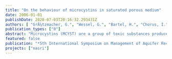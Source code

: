 ```yaml
---
title: "On the behaviour of microcystins in saturated porous medium"
date: 2006-01-01
publishDate: 2020-07-03T20:16:32.293431Z
authors: [ "GrÃ¼tzmacher, G.", "Wessel, G.", "Bartel, H.", "Chorus, I.", "Holzbecher, E." ]
publication_types: ["0"]
abstract: "Microcystins (MCYST) are a group of toxic substances produced by cyanobacteria (‘blue-green-algae’). In case of cyanobacterial blooms microcystin concentrations in surface waters may reach values far above the value proposed as provisional guideline for drinking water by the WHO of 1 µg/L for MCYST-LR. For drinking water production via underground passage it is therefore necessary to ensure removal to a large extent. For this reason experiments with extracellular microcystins were conducted in the laboratory as well as in a natural setting on the UBA’s (German Federal Environmental Agency) experimental field for simulation of underground passage. Laboratory batch experiments showed that adsorption of microcystins can be neglected in sandy material (kd < 1 cm³/g). Batch and column experiments identified biodegradation as the predominant elimination process in these sediments. The degradation rates derived from laboratory column experiments as well as semi-technical scale enclosure experiments varied between 0.2 d–1 and 18 d–1. In the worst case this means a half life of 2.8 days, so that under aerobic conditions contact times of several days should be sufficient to eliminate MCYST to an extent safe for use as drinking water."
featured: false
publication: "*5th International Symposium on Management of Aquifer Recharge / IHP-VI, Series on Groundwater*"
projects: ["nasri"]
---
```


